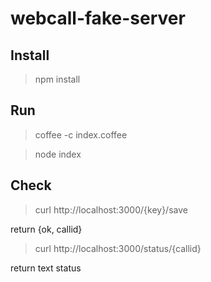 # webcall-fake-server


## Install

> npm install



## Run

> coffee -c index.coffee

> node index



## Check

> curl http://localhost:3000/{key}/save 

return {ok, callid}

> curl http://localhost:3000/status/{callid}

return text status